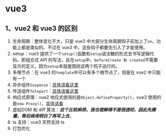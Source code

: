 # vue3

## 1、vue2 和 vue3 的区别

1. 生命周期：整体变化不大，只是 vue3 中大部分生命周期钩子前加上了`on`，功能上都是类似的。不过在 vue3 中，这些钩子都要先引入了才能使用。
2. setup：vue3 提供了一个`setup()`函数和`setup`语法糖的形式去书写逻辑代码，即组合式 API 的写法，且在`setup`中，`beforeCreate 和 created`不需要显示的定义，因为`setup`本就是围绕这两个钩子运行的。
3. 多根节点：在 vue3 的`template`中可以有多个根节点了，但是在 vue2 中只能有一个
4. 异步组件`Suspense`：[具体请看这里](../vue3/vue3学习笔记.md#异步组件-代码分包-suspense) 
5. 传送组件`Teleport`：[具体请看这里](../vue3/vue3学习笔记.md#teleport-传送组件) 
6. 响应式原理：vue2 响应式使用的是`Object.defineProperty()`，vue3 使用的是`new Proxy()`，[具体请看](/vue3/Vue.js设计与实现/第二篇响应系统.md) 
7. 虚拟DOM 和 diff 算法：***这个比较麻烦，我也理解得不是很透彻，因此先搁置，等后续闹明白了再写上去***。
8. ts 支持：vue3 天然支持 ts
9. 打包优化

